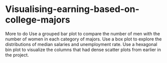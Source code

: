 # Visualising-earning-based-on-college-majors

More to do
Use a grouped bar plot to compare the number of men with the number of women in each category of majors.
Use a box plot to explore the distributions of median salaries and unemployment rate.
Use a hexagonal bin plot to visualize the columns that had dense scatter plots from earlier in the project.
